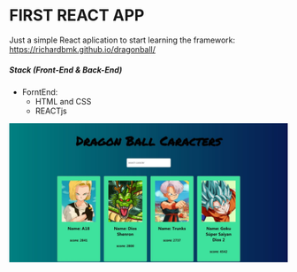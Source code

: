 # FIRST REACT APP

Just a simple React aplication to start learning the framework: https://richardbmk.github.io/dragonball/

##### Stack (Front-End & Back-End)
* ForntEnd:
    * HTML and CSS
    * REACTjs


![](public/Captura.JPG)